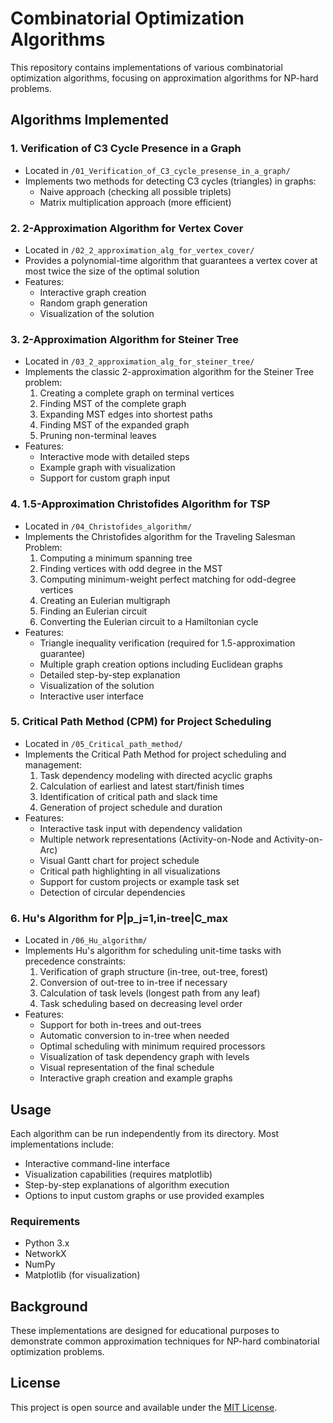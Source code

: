 # Combinatorial Optimization Algorithms

This repository contains implementations of various combinatorial optimization algorithms, focusing on approximation algorithms for NP-hard problems.

## Algorithms Implemented

### 1. Verification of C3 Cycle Presence in a Graph
- Located in `/01_Verification_of_C3_cycle_presense_in_a_graph/`
- Implements two methods for detecting C3 cycles (triangles) in graphs:
  - Naive approach (checking all possible triplets)
  - Matrix multiplication approach (more efficient)

### 2. 2-Approximation Algorithm for Vertex Cover
- Located in `/02_2_approximation_alg_for_vertex_cover/`
- Provides a polynomial-time algorithm that guarantees a vertex cover at most twice the size of the optimal solution
- Features:
  - Interactive graph creation
  - Random graph generation
  - Visualization of the solution

### 3. 2-Approximation Algorithm for Steiner Tree
- Located in `/03_2_approximation_alg_for_steiner_tree/`
- Implements the classic 2-approximation algorithm for the Steiner Tree problem:
  1. Creating a complete graph on terminal vertices
  2. Finding MST of the complete graph
  3. Expanding MST edges into shortest paths
  4. Finding MST of the expanded graph
  5. Pruning non-terminal leaves
- Features:
  - Interactive mode with detailed steps
  - Example graph with visualization
  - Support for custom graph input

### 4. 1.5-Approximation Christofides Algorithm for TSP
- Located in `/04_Christofides_algorithm/`
- Implements the Christofides algorithm for the Traveling Salesman Problem:
  1. Computing a minimum spanning tree
  2. Finding vertices with odd degree in the MST
  3. Computing minimum-weight perfect matching for odd-degree vertices
  4. Creating an Eulerian multigraph
  5. Finding an Eulerian circuit
  6. Converting the Eulerian circuit to a Hamiltonian cycle
- Features:
  - Triangle inequality verification (required for 1.5-approximation guarantee)
  - Multiple graph creation options including Euclidean graphs
  - Detailed step-by-step explanation
  - Visualization of the solution
  - Interactive user interface

### 5. Critical Path Method (CPM) for Project Scheduling
- Located in `/05_Critical_path_method/`
- Implements the Critical Path Method for project scheduling and management:
  1. Task dependency modeling with directed acyclic graphs
  2. Calculation of earliest and latest start/finish times
  3. Identification of critical path and slack time
  4. Generation of project schedule and duration
- Features:
  - Interactive task input with dependency validation
  - Multiple network representations (Activity-on-Node and Activity-on-Arc)
  - Visual Gantt chart for project schedule
  - Critical path highlighting in all visualizations
  - Support for custom projects or example task set
  - Detection of circular dependencies

### 6. Hu's Algorithm for P|p_j=1,in-tree|C_max
- Located in `/06_Hu_algorithm/`
- Implements Hu's algorithm for scheduling unit-time tasks with precedence constraints:
  1. Verification of graph structure (in-tree, out-tree, forest)
  2. Conversion of out-tree to in-tree if necessary
  3. Calculation of task levels (longest path from any leaf)
  4. Task scheduling based on decreasing level order
- Features:
  - Support for both in-trees and out-trees
  - Automatic conversion to in-tree when needed
  - Optimal scheduling with minimum required processors
  - Visualization of task dependency graph with levels
  - Visual representation of the final schedule
  - Interactive graph creation and example graphs

## Usage

Each algorithm can be run independently from its directory. Most implementations include:

- Interactive command-line interface
- Visualization capabilities (requires matplotlib)
- Step-by-step explanations of algorithm execution
- Options to input custom graphs or use provided examples

### Requirements
- Python 3.x
- NetworkX
- NumPy
- Matplotlib (for visualization)

## Background

These implementations are designed for educational purposes to demonstrate common approximation techniques for NP-hard combinatorial optimization problems.

## License

This project is open source and available under the [MIT License](LICENSE).